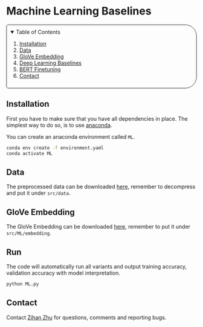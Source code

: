 # Machine Learning Baselines

<!-- TABLE OF CONTENTS -->
<details open="open" style='padding: 10px; border-radius:5px 30px 30px 5px; border-style: solid; border-width: 1px;'>
  <summary>Table of Contents</summary>
  <ol>
    <li>
      <a href="#installation">Installation</a>
    </li>
    <li>
      <a href="#data">Data</a>
    </li>
    <li>
      <a href="#glove_embedding">GloVe Embedding</a>
    </li>
    <li>
      <a href="#deep-learning-baselines">Deep Learning Baselines</a>
    </li>
    <li>
      <a href="#bert-finetuning">BERT Finetuning</a>
    </li>
    <li>
      <a href="#contact">Contact</a>
    </li>
  </ol>
</details>

## Installation

First you have to make sure that you have all dependencies in place.
The simplest way to do so, is to use [anaconda](https://www.anaconda.com/). 

You can create an anaconda environment called `ML`.
```bash
conda env create -f environment.yaml
conda activate ML
```

## Data
The preprocessed data can be downloaded [here](https://drive.google.com/file/d/1YNJAKRipuUkPN9yxvgkK9CMYcg6Ou_kQ/view?usp=sharing), remember to decompress and put it under `src/data`.

## GloVe Embedding
The GloVe Embedding can be downloaded [here](https://www.kaggle.com/datasets/bertcarremans/glovetwitter27b100dtxt/download?datasetVersionNumber=1), remember to put it under `src/ML/embedding`.

## Run
The code will automatically run all variants and output training accuracy, validation accuracy with model interpretation.

```bash
python ML.py
```

## Contact
Contact [Zihan Zhu](mailto:zihzhu@ethz.ch) for questions, comments and reporting bugs.